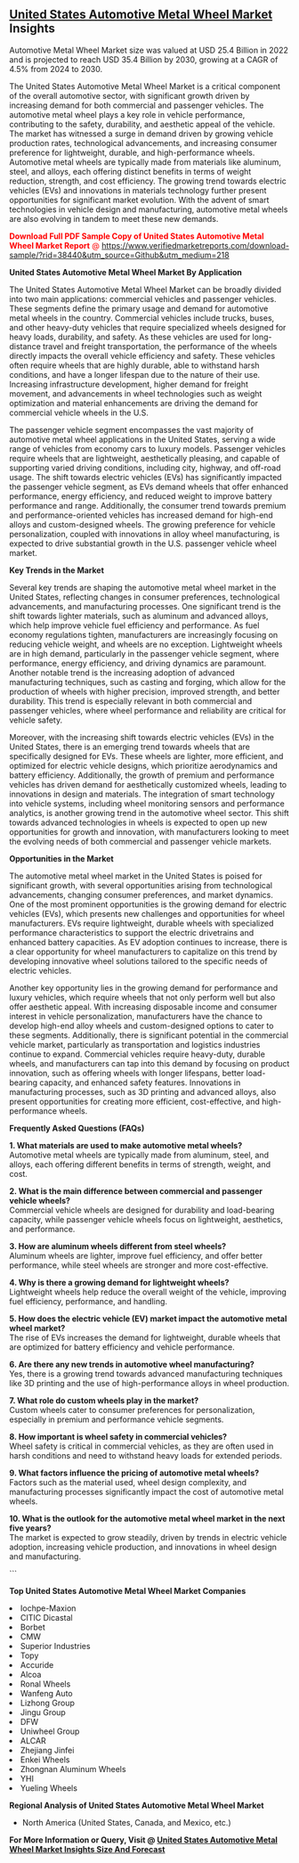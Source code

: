 <h2><a href="https://www.verifiedmarketreports.com/download-sample/?rid=38440&amp;utm_source=Github&amp;utm_medium=218" target="_blank">United States Automotive Metal Wheel Market</a> Insights</h2><p>Automotive Metal Wheel Market size was valued at USD 25.4 Billion in 2022 and is projected to reach USD 35.4 Billion by 2030, growing at a CAGR of 4.5% from 2024 to 2030.</p><p> <p>The United States Automotive Metal Wheel Market is a critical component of the overall automotive sector, with significant growth driven by increasing demand for both commercial and passenger vehicles. The automotive metal wheel plays a key role in vehicle performance, contributing to the safety, durability, and aesthetic appeal of the vehicle. The market has witnessed a surge in demand driven by growing vehicle production rates, technological advancements, and increasing consumer preference for lightweight, durable, and high-performance wheels. Automotive metal wheels are typically made from materials like aluminum, steel, and alloys, each offering distinct benefits in terms of weight reduction, strength, and cost efficiency. The growing trend towards electric vehicles (EVs) and innovations in materials technology further present opportunities for significant market evolution. With the advent of smart technologies in vehicle design and manufacturing, automotive metal wheels are also evolving in tandem to meet these new demands. <p><span class=""><span style="color: #ff0000;"><strong>Download Full PDF Sample Copy of United States Automotive Metal Wheel Market Report</strong> @ </span><a href="https://www.verifiedmarketreports.com/download-sample/?rid=38440&amp;utm_source=Github&amp;utm_medium=218" target="_blank">https://www.verifiedmarketreports.com/download-sample/?rid=38440&amp;utm_source=Github&amp;utm_medium=218</a></span></p></p> <p><strong>United States Automotive Metal Wheel Market By Application</strong></p> <p>The United States Automotive Metal Wheel Market can be broadly divided into two main applications: commercial vehicles and passenger vehicles. These segments define the primary usage and demand for automotive metal wheels in the country. Commercial vehicles include trucks, buses, and other heavy-duty vehicles that require specialized wheels designed for heavy loads, durability, and safety. As these vehicles are used for long-distance travel and freight transportation, the performance of the wheels directly impacts the overall vehicle efficiency and safety. These vehicles often require wheels that are highly durable, able to withstand harsh conditions, and have a longer lifespan due to the nature of their use. Increasing infrastructure development, higher demand for freight movement, and advancements in wheel technologies such as weight optimization and material enhancements are driving the demand for commercial vehicle wheels in the U.S.</p> <p>The passenger vehicle segment encompasses the vast majority of automotive metal wheel applications in the United States, serving a wide range of vehicles from economy cars to luxury models. Passenger vehicles require wheels that are lightweight, aesthetically pleasing, and capable of supporting varied driving conditions, including city, highway, and off-road usage. The shift towards electric vehicles (EVs) has significantly impacted the passenger vehicle segment, as EVs demand wheels that offer enhanced performance, energy efficiency, and reduced weight to improve battery performance and range. Additionally, the consumer trend towards premium and performance-oriented vehicles has increased demand for high-end alloys and custom-designed wheels. The growing preference for vehicle personalization, coupled with innovations in alloy wheel manufacturing, is expected to drive substantial growth in the U.S. passenger vehicle wheel market.</p> <p><strong>Key Trends in the Market</strong></p> <p>Several key trends are shaping the automotive metal wheel market in the United States, reflecting changes in consumer preferences, technological advancements, and manufacturing processes. One significant trend is the shift towards lighter materials, such as aluminum and advanced alloys, which help improve vehicle fuel efficiency and performance. As fuel economy regulations tighten, manufacturers are increasingly focusing on reducing vehicle weight, and wheels are no exception. Lightweight wheels are in high demand, particularly in the passenger vehicle segment, where performance, energy efficiency, and driving dynamics are paramount. Another notable trend is the increasing adoption of advanced manufacturing techniques, such as casting and forging, which allow for the production of wheels with higher precision, improved strength, and better durability. This trend is especially relevant in both commercial and passenger vehicles, where wheel performance and reliability are critical for vehicle safety.</p> <p>Moreover, with the increasing shift towards electric vehicles (EVs) in the United States, there is an emerging trend towards wheels that are specifically designed for EVs. These wheels are lighter, more efficient, and optimized for electric vehicle designs, which prioritize aerodynamics and battery efficiency. Additionally, the growth of premium and performance vehicles has driven demand for aesthetically customized wheels, leading to innovations in design and materials. The integration of smart technology into vehicle systems, including wheel monitoring sensors and performance analytics, is another growing trend in the automotive wheel sector. This shift towards advanced technologies in wheels is expected to open up new opportunities for growth and innovation, with manufacturers looking to meet the evolving needs of both commercial and passenger vehicle markets.</p> <p><strong>Opportunities in the Market</strong></p> <p>The automotive metal wheel market in the United States is poised for significant growth, with several opportunities arising from technological advancements, changing consumer preferences, and market dynamics. One of the most prominent opportunities is the growing demand for electric vehicles (EVs), which presents new challenges and opportunities for wheel manufacturers. EVs require lightweight, durable wheels with specialized performance characteristics to support the electric drivetrains and enhanced battery capacities. As EV adoption continues to increase, there is a clear opportunity for wheel manufacturers to capitalize on this trend by developing innovative wheel solutions tailored to the specific needs of electric vehicles.</p> <p>Another key opportunity lies in the growing demand for performance and luxury vehicles, which require wheels that not only perform well but also offer aesthetic appeal. With increasing disposable income and consumer interest in vehicle personalization, manufacturers have the chance to develop high-end alloy wheels and custom-designed options to cater to these segments. Additionally, there is significant potential in the commercial vehicle market, particularly as transportation and logistics industries continue to expand. Commercial vehicles require heavy-duty, durable wheels, and manufacturers can tap into this demand by focusing on product innovation, such as offering wheels with longer lifespans, better load-bearing capacity, and enhanced safety features. Innovations in manufacturing processes, such as 3D printing and advanced alloys, also present opportunities for creating more efficient, cost-effective, and high-performance wheels.</p> <p><strong>Frequently Asked Questions (FAQs)</strong></p> <p><strong>1. What materials are used to make automotive metal wheels?</strong><br> Automotive metal wheels are typically made from aluminum, steel, and alloys, each offering different benefits in terms of strength, weight, and cost.</p> <p><strong>2. What is the main difference between commercial and passenger vehicle wheels?</strong><br> Commercial vehicle wheels are designed for durability and load-bearing capacity, while passenger vehicle wheels focus on lightweight, aesthetics, and performance.</p> <p><strong>3. How are aluminum wheels different from steel wheels?</strong><br> Aluminum wheels are lighter, improve fuel efficiency, and offer better performance, while steel wheels are stronger and more cost-effective.</p> <p><strong>4. Why is there a growing demand for lightweight wheels?</strong><br> Lightweight wheels help reduce the overall weight of the vehicle, improving fuel efficiency, performance, and handling.</p> <p><strong>5. How does the electric vehicle (EV) market impact the automotive metal wheel market?</strong><br> The rise of EVs increases the demand for lightweight, durable wheels that are optimized for battery efficiency and vehicle performance.</p> <p><strong>6. Are there any new trends in automotive wheel manufacturing?</strong><br> Yes, there is a growing trend towards advanced manufacturing techniques like 3D printing and the use of high-performance alloys in wheel production.</p> <p><strong>7. What role do custom wheels play in the market?</strong><br> Custom wheels cater to consumer preferences for personalization, especially in premium and performance vehicle segments.</p> <p><strong>8. How important is wheel safety in commercial vehicles?</strong><br> Wheel safety is critical in commercial vehicles, as they are often used in harsh conditions and need to withstand heavy loads for extended periods.</p> <p><strong>9. What factors influence the pricing of automotive metal wheels?</strong><br> Factors such as the material used, wheel design complexity, and manufacturing processes significantly impact the cost of automotive metal wheels.</p> <p><strong>10. What is the outlook for the automotive metal wheel market in the next five years?</strong><br> The market is expected to grow steadily, driven by trends in electric vehicle adoption, increasing vehicle production, and innovations in wheel design and manufacturing.</p> ```</p><p><strong>Top United States Automotive Metal Wheel Market Companies</strong></p><div data-test-id=""><p><li>Iochpe-Maxion</li><li> CITIC Dicastal</li><li> Borbet</li><li> CMW</li><li> Superior Industries</li><li> Topy</li><li> Accuride</li><li> Alcoa</li><li> Ronal Wheels</li><li> Wanfeng Auto</li><li> Lizhong Group</li><li> Jingu Group</li><li> DFW</li><li> Uniwheel Group</li><li> ALCAR</li><li> Zhejiang Jinfei</li><li> Enkei Wheels</li><li> Zhongnan Aluminum Wheels</li><li> YHI</li><li> Yueling Wheels</li></p><div><strong>Regional Analysis of&nbsp;United States Automotive Metal Wheel Market</strong></div><ul><li dir="ltr"><p dir="ltr">North America&nbsp;(United States, Canada, and Mexico, etc.)</p></li></ul><p><strong>For More Information or Query, Visit @&nbsp;</strong><strong><a href="https://www.verifiedmarketreports.com/product/global-automotive-metal-wheel-market-2019-by-manufacturers-regions-type-and-application-forecast-to-2024/?utm_source=Github&amp;utm_medium=218" target="_blank">United States Automotive Metal Wheel Market Insights Size And Forecast</a></strong></p></div>
